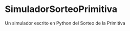 SimuladorSorteoPrimitiva
========================

Un simulador escrito en Python del Sorteo de la Primitiva